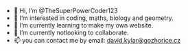 - 👋 Hi, I’m @TheSuperPowerCoder123
- 👀 I’m interested in coding, maths, biology and geometry.
- 🌱 I’m currently learning to make my own website.
- 💞️ I’m currently notlooking to collaborate.
- 📫 you can contact me by email: david.kylar@gozhorice.cz

<!---
TheSuperPowerCoder123/TheSuperPowerCoder123 is a ✨ special ✨ repository because its `README.md` (this file) appears on your GitHub profile.
You can click the Preview link to take a look at your changes.
--->

